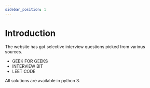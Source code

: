 ```yaml
---
sidebar_position: 1
---
```


# Introduction

The website has got selective interview questions picked from various sources.

- GEEK FOR GEEKS
- INTERVIEW BIT
- LEET CODE

All solutions are available in python 3.
